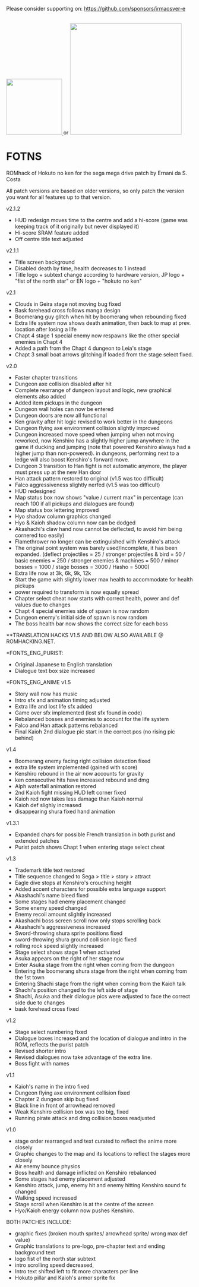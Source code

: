 Please consider supporting on: https://github.com/sponsors/irmaosver-e

<br>
<a href="https://www.buymeacoffee.com/nani16bit" target="_blank">
  <img src="https://cdn.buymeacoffee.com/buttons/v2/default-yellow.png" width="150" />
</a>
or
<a href="https://github.com/sponsors/irmaosver-e">
<img src="https://img.shields.io/badge/GitHub%20Sponsors-brightgreen" width="300" />
</a>

# FOTNS
ROMhack of Hokuto no ken for the sega mega drive
patch by Ernani da S. Costa

All patch versions are based on older versions, so only patch the version you want for all features up to that version.

v2.1.2
+ HUD redesign moves time to the centre and add a hi-score (game was keeping track of it originally but never displayed it)
+ Hi-score SRAM feature added
+ Off centre title text adjusted  

v2.1.1
+ Title screen background
+ Disabled death by time, health decreases to 1 instead
+ Title logo + subtext change according to hardware version, JP logo + "fist of the north star" or EN logo + "hokuto no ken"

v2.1
+ Clouds in Geira stage not moving bug fixed
+ Bask forehead cross follows manga design
+ Boomerang guy glitch when hit by boomerang when rebounding fixed
+ Extra life system now shows death animation, then back to map at prev. location after losing a life
+ Chapt 4 stage 1 special enemy now respawns like the other special enemies in Chapt 4
+ Added a path from the Chapt 4 dungeon to Leia's stage
+ Chapt 3 small boat arrows glitching if loaded from the stage select fixed.

v2.0
 + Faster chapter transitions
 + Dungeon axe collision disabled after hit
 + Complete rearrange of dungeon layout and logic, new graphical elements also added
 + Added item pickups in the dungeon
 + Dungeon wall holes can now be entered
 + Dungeon doors are now all functional
 + Ken gravity after hit logic revised to work better in the dungeons
 + Dungeon flying axe environment collision slightly improved
 + Dungeon increased move speed when jumping when not moving reworked, now Kenshiro has a slightly higher jump 
anywhere in the game if ducking and jumping  (note that powered Kenshiro always had a higher jump than non-powered). in dungeons, performing next to a ledge will also boost Kenshiro's forward move.
 + Dungeon 3 transition to Han fight is not automatic anymore, the player must press up at the new Han door 
 + Han attack pattern restored to original (v1.5 was too difficult)
 + Falco aggressiveness slightly nerfed (v1.5 was too difficult) 
 + HUD redesigned
 + Map status box now shows "value / current max" in percentage 
	(can reach 100 if all pickups and dialogues are found)   
 + Map status box lettering improved
 + Hyo shadow column graphics changed
 + Hyo & Kaioh shadow column now can be dodged  
 + Akashachi's claw hand now cannot be deflected, to avoid him being cornered too easily) 
 + Flamethrower no longer can be extinguished with Kenshiro's attack
 + The original point system was barely used/incomplete, it has been expanded.
	(deflect projectiles = 25 / stronger projectiles & bird = 50 / basic enemies = 250 
	/ stronger enemies & machines = 500 / minor bosses = 1000 / stage bosses = 3000 / Hasho = 5000)
 + Extra life now at 3k, 6k, 9k, 12k
 + Start the game with slightly lower max health to accommodate for health pickups
 + power required to transform is now equally spread
 + Chapter select cheat now starts with correct health, power and def values due to changes
 + Chapt 4 special enemies side of spawn is now random
 + Dungeon enemy's initial side of spawn is now random
 + The boss health bar now shows the correct size for each boss 

**TRANSLATION HACKS V1.5 AND BELOW
ALSO AVAILABLE @ ROMHACKING.NET.

*FONTS_ENG_PURIST:
 + Original Japanese to English translation
 + Dialogue text box size increased

*FONTS_ENG_ANIME
 v1.5
 + Story wall now has music
 + Intro sfx and animation timing adjusted
 + Extra life and lost life sfx added
 + Game over sfx implemented (lost sfx found in code)
 + Rebalanced bosses and enemies to account for the life system
 + Falco and Han attack patterns rebalanced
 + Final Kaioh 2nd dialogue pic start in the correct pos (no rising pic behind)

 v1.4
 + Boomerang enemy facing right collision detection fixed
 + extra life system implemented (gained with score)
 + Kenshiro rebound in the air now accounts for gravity
 + ken consecutive hits have increased rebound and dmg
 + Alph waterfall animation restored
 + 2nd Kaioh fight missing HUD left corner fixed 
 + Kaioh red now takes less damage than Kaioh normal
 + Kaioh def slighly increased 
 + disappearing shura fixed hand animation

 v1.3.1
 + Expanded chars for possible French translation in both purist and extended patches
 + Purist patch shows Chapt 1  when entering stage select cheat

 v1.3
 + Trademark title text restored
 + Title sequence changed to Sega > title > story > attract
 + Eagle dive stops at Kenshiro's crouching height 
 + Added accent characters for possible extra language support
 + Akashachi's name bleed fixed
 + Some stages had enemy placement changed
 + Some enemy speed changed
 + Enemy recoil amount slightly increased
 + Akashachi boss screen scroll now only stops scrolling back
 + Akashachi's aggressiveness increased
 + Sword-throwing shura sprite positions fixed
 + sword-throwing shura ground collision logic fixed
 + rolling rock speed slightly increased
 + Stage select shows stage 1 when activated
 + Asuka appears on the right of her stage now
 + Enter Asuka stage from the right when coming from the dungeon
 + Entering the boomerang shura stage from the right when coming from the 1st town
 + Entering Shachi stage from the right when coming from the Kaioh talk
 + Shachi's position changed to the left side of stage
 + Shachi, Asuka and their dialogue pics were adjusted to face the correct side due to changes
 + bask forehead cross fixed

 v1.2
 + Stage select numbering fixed
 + Dialogue boxes increased and the location of dialogue and intro in the ROM, reflects the purist patch
 + Revised shorter intro
 + Revised dialogues now take advantage of the extra line.
 + Boss fight with names

v1.1
 + Kaioh's name in the intro fixed
 + Dungeon flying axe environment collision fixed
 + Chapter 2 dungeon skip bug fixed
 + Black line in front of arrowhead removed
 + Weak Kenshiro collision box was too big, fixed
 + Running pirate attack and dmg collision boxes readjusted

v1.0
 + stage order rearranged and text curated to reflect the anime more closely
 + Graphic changes to the map and its locations to reflect the stages more closely
 + Air enemy bounce physics
 + Boss health and damage inflicted on Kenshiro rebalanced
 + Some stages had enemy placement adjusted
 + Kenshiro attack, jump, enemy hit and enemy hitting Kenshiro sound fx changed
 + Walking speed increased
 + Stage scroll when Kenshiro is at the centre of the screen
 + Hyo/Kaioh energy column now pushes Kenshiro.

BOTH PATCHES INCLUDE:
 + graphic fixes (broken mouth sprites/ arrowhead sprite/ wrong max def value)
 + Graphic translations to pre-logo, pre-chapter text and ending background text
 + logo fist of the north star subtext
 + intro scrolling speed decreased,
 + Intro text shifted left to fit more characters per line
 + Hokuto pillar and Kaioh's armor sprite fix
